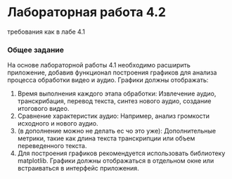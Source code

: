 # Лабораторная работа 4.2

требования как в лабе 4.1 

### Общее задание

На основе лабораторной работы 4.1 необходимо расширить приложение, добавив функционал построения графиков для анализа процесса обработки видео и аудио. Графики должны отображать:

1) Время выполнения каждого этапа обработки: Извлечение аудио, транскрибация, перевод текста, синтез нового аудио, создание итогового видео.
2) Сравнение характеристик аудио: Например, анализ громкости исходного и нового аудио.
3) (в дополнение можно не делать ес чо это уже): Дополнительные метрики, такие как длина текста транскрипции или объем переведенного текста.
4) Для построения графиков рекомендуется использовать библиотеку matplotlib. Графики должны отображаться в отдельном окне или встраиваться в интерфейс приложения.
